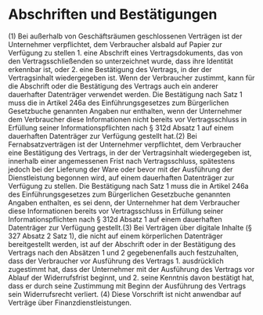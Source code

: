 # Abschriften und Bestätigungen

(1) Bei außerhalb von Geschäftsräumen geschlossenen Verträgen ist der Unternehmer verpflichtet, dem Verbraucher alsbald auf Papier zur Verfügung zu stellen  1.
 eine Abschrift eines Vertragsdokuments, das von den Vertragsschließenden so unterzeichnet wurde, dass ihre Identität erkennbar ist, oder
 2.
 eine Bestätigung des Vertrags, in der der Vertragsinhalt wiedergegeben ist.
Wenn der Verbraucher zustimmt, kann für die Abschrift oder die Bestätigung des Vertrags auch ein anderer dauerhafter Datenträger verwendet werden. Die Bestätigung nach Satz 1 muss die in Artikel 246a des Einführungsgesetzes zum Bürgerlichen Gesetzbuche genannten Angaben nur enthalten, wenn der Unternehmer dem Verbraucher diese Informationen nicht bereits vor Vertragsschluss in Erfüllung seiner Informationspflichten nach § 312d Absatz 1 auf einem dauerhaften Datenträger zur Verfügung gestellt hat.(2) Bei Fernabsatzverträgen ist der Unternehmer verpflichtet, dem Verbraucher eine Bestätigung des Vertrags, in der der Vertragsinhalt wiedergegeben ist, innerhalb einer angemessenen Frist nach Vertragsschluss, spätestens jedoch bei der Lieferung der Ware oder bevor mit der Ausführung der Dienstleistung begonnen wird, auf einem dauerhaften Datenträger zur Verfügung zu stellen. Die Bestätigung nach Satz 1 muss die in Artikel 246a des Einführungsgesetzes zum Bürgerlichen Gesetzbuche genannten Angaben enthalten, es sei denn, der Unternehmer hat dem Verbraucher diese Informationen bereits vor Vertragsschluss in Erfüllung seiner Informationspflichten nach § 312d Absatz 1 auf einem dauerhaften Datenträger zur Verfügung gestellt.(3) Bei Verträgen über digitale Inhalte (§ 327 Absatz 2 Satz 1), die nicht auf einem körperlichen Datenträger bereitgestellt werden, ist auf der Abschrift oder in der Bestätigung des Vertrags nach den Absätzen 1 und 2 gegebenenfalls auch festzuhalten, dass der Verbraucher vor Ausführung des Vertrags  1.
 ausdrücklich zugestimmt hat, dass der Unternehmer mit der Ausführung des Vertrags vor Ablauf der Widerrufsfrist beginnt, und
 2.
 seine Kenntnis davon bestätigt hat, dass er durch seine Zustimmung mit Beginn der Ausführung des Vertrags sein Widerrufsrecht verliert.
(4) Diese Vorschrift ist nicht anwendbar auf Verträge über Finanzdienstleistungen. 

